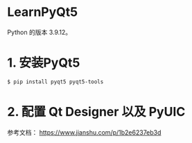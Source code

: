 # LearnPyQt5

Python 的版本 3.9.12。

# 1. 安装PyQt5

```bash
$ pip install pyqt5 pyqt5-tools
```

# 2. 配置 Qt Designer 以及 PyUIC

参考文档： https://www.jianshu.com/p/1b2e6237eb3d


